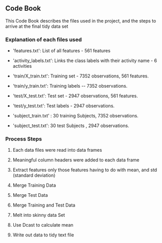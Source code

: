 ## Code Book



This Code Book describes the files used in the project, and the steps to arrive at the final tidy data set

### Explanation of each files used


- 'features.txt': List of all features - 561 features

- 'activity_labels.txt': Links the class labels with their activity name - 6 activities

- 'train/X_train.txt': Training set - 7352 observations, 561 features.

- 'train/y_train.txt': Training labels -- 7352 observations.

- 'test/X_test.txt': Test set - 2947 observations, 561 features.

- 'test/y_test.txt': Test labels - 2947 observations.

- 'subject_train.txt' : 30 training Subjects, 7352 observations.

- 'subject_test.txt': 30 test Subjects , 2947 observations.


### Process Steps



1. Each data files were read into data frames

2. Meaningful column headers were added to each data frame

3. Extract features only those features having to do with mean, and std (standard deviation)

4. Merge Training Data 

5. Merge Test Data

6. Merge Training and Test Data

7. Melt into skinny data Set

8. Use Dcast to calculate mean 
 
9. Write out data to tidy text file
 
